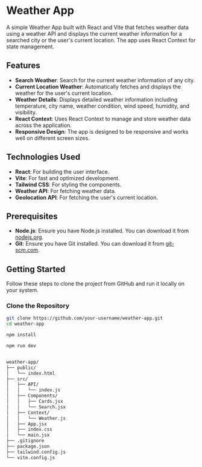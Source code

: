 # Weather App

A simple Weather App built with React and Vite that fetches weather data using a weather API and displays the current weather information for a searched city or the user's current location. The app uses React Context for state management.

## Features

- **Search Weather**: Search for the current weather information of any city.
- **Current Location Weather**: Automatically fetches and displays the weather for the user's current location.
- **Weather Details**: Displays detailed weather information including temperature, city name, weather condition, wind speed, humidity, and visibility.
- **React Context**: Uses React Context to manage and store weather data across the application.
- **Responsive Design**: The app is designed to be responsive and works well on different screen sizes.

## Technologies Used

- **React**: For building the user interface.
- **Vite**: For fast and optimized development.
- **Tailwind CSS**: For styling the components.
- **Weather API**: For fetching weather data.
- **Geolocation API**: For fetching the user's current location.

## Prerequisites

- **Node.js**: Ensure you have Node.js installed. You can download it from [nodejs.org](https://nodejs.org/).
- **Git**: Ensure you have Git installed. You can download it from [git-scm.com](https://git-scm.com/).

## Getting Started

Follow these steps to clone the project from GitHub and run it locally on your system.

### Clone the Repository

```sh
git clone https://github.com/your-username/weather-app.git
cd weather-app

npm install

npm run dev


weather-app/
├── public/
│   └── index.html
├── src/
│   ├── API/
│   │   └── index.js
│   ├── Components/
│   │   ├── Cards.jsx
│   │   └── Search.jsx
│   ├── Context/
│   │   └── Weather.js
│   ├── App.jsx
│   ├── index.css
│   └── main.jsx
├── .gitignore
├── package.json
├── tailwind.config.js
└── vite.config.js
